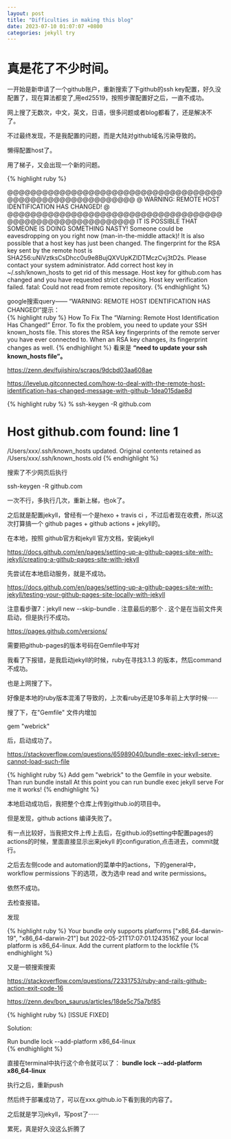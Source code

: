 ```yaml
---
layout: post
title: "Difficulties in making this blog"
date: 2023-07-10 01:07:07 +0800
categories: jekyll try
---
```


# 真是花了不少时间。

一开始是新申请了一个github账户，重新搜索了下github的ssh key配置，好久没配置了，现在算法都变了,用ed25519，按照步骤配置好之后，一直不成功。  

网上搜了无数次，中文，英文，日语，很多问题或者blog都看了，还是解决不了。  

不过最终发现，不是我配置的问题，而是大陆对github域名污染导致的。  

懒得配置host了。  

用了梯子，又会出现一个新的问题。  


{% highlight ruby %}

@@@@@@@@@@@@@@@@@@@@@@@@@@@@@@@@@@@@@@@@@@@@@@@@@@@@@@@@@@@
@    WARNING: REMOTE HOST IDENTIFICATION HAS CHANGED!     @
@@@@@@@@@@@@@@@@@@@@@@@@@@@@@@@@@@@@@@@@@@@@@@@@@@@@@@@@@@@
IT IS POSSIBLE THAT SOMEONE IS DOING SOMETHING NASTY!
Someone could be eavesdropping on you right now (man-in-the-middle attack)!
It is also possible that a host key has just been changed.
The fingerprint for the RSA key sent by the remote host is
SHA256:uNiVztksCsDhcc0u9e8BujQXVUpKZIDTMczCvj3tD2s.
Please contact your system administrator.
Add correct host key in ~/.ssh/known_hosts to get rid of this message.
Host key for github.com has changed and you have requested strict checking.
Host key verification failed.
fatal: Could not read from remote repository.
{% endhighlight %}
  

google搜索query—— “WARNING: REMOTE HOST IDENTIFICATION HAS CHANGED!”提示：  
{% highlight ruby %}
How To Fix The “Warning: Remote Host Identification Has Changed!” Error. To fix the problem, you need to update your SSH known_hosts file. This stores the RSA key fingerprints of the remote server you have ever connected to. When an RSA key changes, its fingerprint changes as well.
{% endhighlight %}
看来是 **“need to update your ssh known_hosts file”。**  

https://zenn.dev/fujishiro/scraps/9dcbd03aa608ae  

https://levelup.gitconnected.com/how-to-deal-with-the-remote-host-identification-has-changed-message-with-github-1dea015dae8d  



{% highlight ruby %}
% ssh-keygen -R github.com
# Host github.com found: line 1
/Users/xxx/.ssh/known_hosts updated.
Original contents retained as /Users/xxx/.ssh/known_hosts.old
{% endhighlight %}


搜索了不少网页后执行  

ssh-keygen -R github.com  

一次不行，多执行几次，重新上梯，也ok了。  


之后就是配置jekyll，曾经有一个是hexo + travis ci ，不过后者现在收费，所以这次打算搞一个 github pages + github actions + jekyll的。  


在本地，按照 github官方和jekyll 官方文档，安装jekyll  

https://docs.github.com/en/pages/setting-up-a-github-pages-site-with-jekyll/creating-a-github-pages-site-with-jekyll  

先尝试在本地启动服务，就是不成功。  

https://docs.github.com/en/pages/setting-up-a-github-pages-site-with-jekyll/testing-your-github-pages-site-locally-with-jekyll  


注意看步骤7：jekyll new --skip-bundle . 注意最后的那个 . 这个是在当前文件夹启动，但是执行不成功。  


https://pages.github.com/versions/  

需要把github-pages的版本号码在Gemfile中写对  


我看了下报错，是我启动jekyll的时候，ruby在寻找3.1.3 的版本，然后command不成功。  

也是上网搜了下。  

好像是本地的ruby版本混淆了导致的，上次看ruby还是10多年前上大学时候······  

搜了下，在"Gemfile" 文件内增加  

gem "webrick"  

后，启动成功了。  

https://stackoverflow.com/questions/65989040/bundle-exec-jekyll-serve-cannot-load-such-file  

{% highlight ruby %}
Add gem "webrick" to the Gemfile in your website. Than run bundle install
At this point you can run bundle exec jekyll serve
For me it works!
{% endhighlight %}

本地启动成功后，我把整个仓库上传到github.io的项目中。  

但是发现，github actions 编译失败了。  

有一点比较好，当我把文件上传上去后，在github.io的setting中配置pages的actions的时候，里面直接显示出来jekyll 的configuration,点击进去，commit就行。  

之后去左侧code and automation的菜单中的actions，下的general中，workflow permissions 下的选项，改为选中 read and write permissions。  


依然不成功。  

去检查报错。  

发现   

{% highlight ruby %}
Your bundle only supports platforms ["x86_64-darwin-19", "x86_64-darwin-21"] but
2022-05-21T17:07:01.1243516Z your local platform is x86_64-linux. Add the current platform to the lockfile
{% endhighlight %}

又是一顿搜索搜索  

https://stackoverflow.com/questions/72331753/ruby-and-rails-github-action-exit-code-16  

https://zenn.dev/bon_saurus/articles/18de5c75a7bf85  


{% highlight ruby %}
[ISSUE FIXED]  

Solution:

Run bundle lock --add-platform x86_64-linux  
{% endhighlight %}

直接在terminal中执行这个命令就可以了： **bundle lock --add-platform x86_64-linux**

执行之后，重新push  


然后终于部署成功了，可以在xxx.github.io下看到我的内容了。  


之后就是学习jekyll，写post了······  


累死，真是好久没这么折腾了
